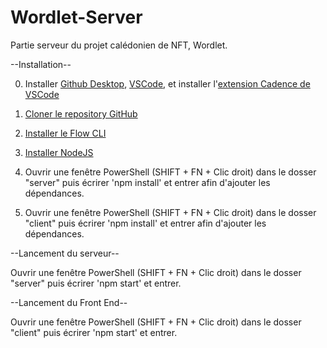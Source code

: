 # Wordlet-Server
Partie serveur du projet calédonien de NFT, Wordlet.

--Installation--

  0. Installer [Github Desktop](https://desktop.github.com/), [VSCode](https://code.visualstudio.com/download), et installer l'[extension Cadence de VSCode](https://docs.onflow.org/vscode-extension)

  1. [Cloner le repository GitHub](https://github.com/LudovicTronel/Wordlet-Server)

  2. [Installer le Flow CLI](https://docs.onflow.org/flow-cli/install)

  3. [Installer NodeJS](https://nodejs.org/en/download/)

  4. Ouvrir une fenêtre PowerShell (SHIFT + FN + Clic droit) dans le dosser "server" puis écrirer 'npm install' et entrer afin d'ajouter les dépendances.

  5. Ouvrir une fenêtre PowerShell (SHIFT + FN + Clic droit) dans le dosser "client" puis écrirer 'npm install' et entrer afin d'ajouter les dépendances.


--Lancement du serveur--

  Ouvrir une fenêtre PowerShell (SHIFT + FN + Clic droit) dans le dosser "server" puis écrirer 'npm start' et entrer.


--Lancement du Front End--

  Ouvrir une fenêtre PowerShell (SHIFT + FN + Clic droit) dans le dosser "client" puis écrirer 'npm start' et entrer.
